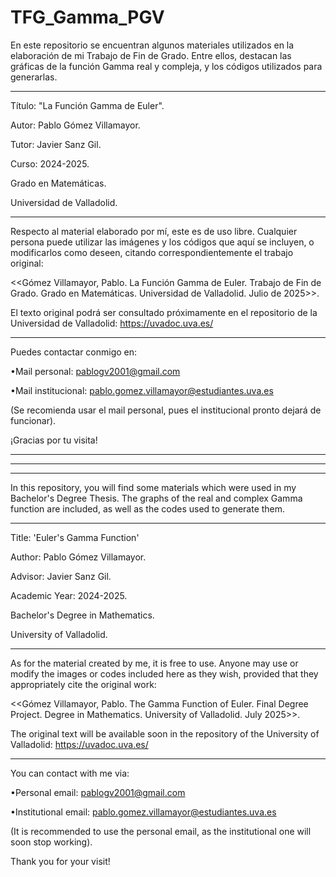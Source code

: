 # TFG_Gamma_PGV

En este repositorio se encuentran algunos materiales utilizados en la elaboración de mi Trabajo de Fin de Grado.
Entre ellos, destacan las gráficas de la función Gamma real y compleja, y los códigos utilizados para generarlas.

-----------------------------------------------------------------

Título: "La Función Gamma de Euler".

Autor: Pablo Gómez Villamayor.

Tutor: Javier Sanz Gil.

Curso: 2024-2025.


Grado en Matemáticas.

Universidad de Valladolid.

-----------------------------------------------------------------

Respecto al material elaborado por mí, este es de uso libre. Cualquier persona puede utilizar las imágenes y los códigos que aquí se incluyen, o modificarlos como deseen, citando correspondientemente el trabajo original:  

<<Gómez Villamayor, Pablo. La Función Gamma de Euler. Trabajo de Fin de Grado. Grado en Matemáticas. Universidad de Valladolid. Julio de 2025>>. 


El texto original podrá ser consultado próximamente en el repositorio de la Universidad de Valladolid: https://uvadoc.uva.es/

-----------------------------------------------------------------

Puedes contactar conmigo en:

•Mail personal:        pablogv2001@gmail.com

•Mail institucional:   pablo.gomez.villamayor@estudiantes.uva.es 

(Se recomienda usar el mail personal, pues el institucional pronto dejará de funcionar).


¡Gracias por tu visita!


_________________________________________________________________
_________________________________________________________________
_________________________________________________________________


In this repository, you will find some materials which were used in my Bachelor's Degree Thesis. 
The graphs of the real and complex Gamma function are included, as well as the codes used to generate them.

-----------------------------------------------------------------

Title: 'Euler's Gamma Function'

Author: Pablo Gómez Villamayor.

Advisor: Javier Sanz Gil.

Academic Year: 2024-2025.


Bachelor's Degree in Mathematics.

University of Valladolid.

-----------------------------------------------------------------

As for the material created by me, it is free to use. Anyone may use or modify the images or codes included here as they wish, provided that they appropriately cite the original work: 

<<Gómez Villamayor, Pablo. The Gamma Function of Euler. Final Degree Project. Degree in Mathematics. University of Valladolid. July 2025>>.


The original text will be available soon in the repository of the University of Valladolid: https://uvadoc.uva.es/

-----------------------------------------------------------------

You can contact with me via:

•Personal email:       pablogv2001@gmail.com

•Institutional email:  pablo.gomez.villamayor@estudiantes.uva.es

(It is recommended to use the personal email, as the institutional one will soon stop working).


Thank you for your visit!
